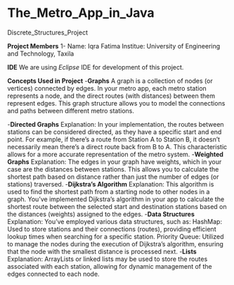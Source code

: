 # The_Metro_App_in_Java
 Discrete_Structures_Project

**Project Members**
1- Name:     Iqra Fatima
   Institue: University of Engineering and Technology, Taxila
   
**IDE**
We are using *Eclipse* IDE for development of this project.

**Concepts Used in Project**
-**Graphs**
 A graph is a collection of nodes (or vertices) connected by edges. In your metro app, each metro station represents a node, and the direct routes (with distances) between them represent edges. This graph structure allows you to model the connections and paths between different metro stations.

-**Directed Graphs**
Explanation: In your implementation, the routes between stations can be considered directed, as they have a specific start and end point. For example, if there’s a route from Station A to Station B, it doesn’t necessarily mean there’s a direct route back from B to A. This characteristic allows for a more accurate representation of the metro system.
-**Weighted Graphs**
Explanation: The edges in your graph have weights, which in your case are the distances between stations. This allows you to calculate the shortest path based on distance rather than just the number of edges (or stations) traversed.
-**Dijkstra’s Algorithm**
Explanation: This algorithm is used to find the shortest path from a starting node to other nodes in a graph. You’ve implemented Dijkstra’s algorithm in your app to calculate the shortest route between the selected start and destination stations based on the distances (weights) assigned to the edges.
-**Data Structures**
Explanation: You’ve employed various data structures, such as:
HashMap: Used to store stations and their connections (routes), providing efficient lookup times when searching for a specific station.
Priority Queue: Utilized to manage the nodes during the execution of Dijkstra’s algorithm, ensuring that the node with the smallest distance is processed next.
-**Lists**
Explanation: ArrayLists or linked lists may be used to store the routes associated with each station, allowing for dynamic management of the edges connected to each node.
   
